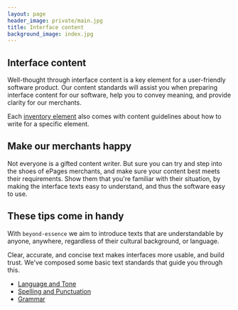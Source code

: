 ```yaml
---
layout: page
header_image: private/main.jpg
title: Interface content
background_image: index.jpg
---
```


## Interface content

Well-thought through interface content is a key element for a user-friendly software product.
Our content standards will assist you when preparing interface content for our software, help you to convey meaning, and provide clarity for our merchants.

Each [inventory element](/beyond-essence/inventory/) also comes with content guidelines about how to write for a specific element.

## Make our merchants happy

Not everyone is a gifted content writer.
But sure you can try and step into the shoes of ePages merchants, and make sure your content best meets their requirements.
Show them that you're familiar with their situation, by making the interface texts easy to understand, and thus the software easy to use.

## These tips come in handy

With `beyond-essence` we aim to introduce texts that are understandable by anyone, anywhere, regardless of their cultural background, or language.

Clear, accurate, and concise text makes interfaces more usable, and build trust.
We've composed some basic text standards that guide you through this.

* [Language and Tone](/beyond-essence/content/language-tone/)
* [Spelling and Punctuation](/beyond-essence/content/spelling-punctuation/)
* [Grammar](/beyond-essence/content/grammar/)
